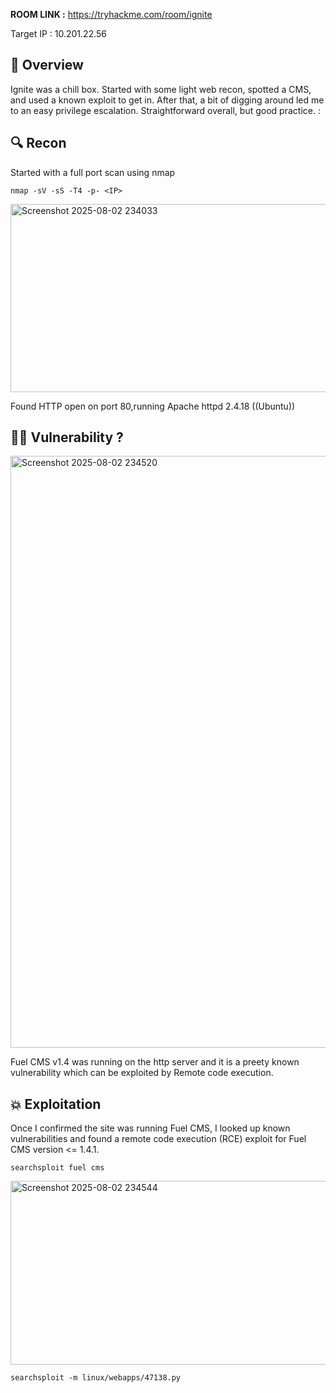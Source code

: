 **ROOM LINK :** https://tryhackme.com/room/ignite 


Target IP : 10.201.22.56

## 🧠 Overview

Ignite was a chill box. Started with some light web recon, spotted a CMS, and used a known exploit to get in. After that, a bit of digging around led me to an easy privilege escalation. Straightforward overall, but good practice. :


## 🔍 Recon

Started with a full port scan using nmap 

```
nmap -sV -sS -T4 -p- <IP>
```

<img width="1286" height="301" alt="Screenshot 2025-08-02 234033" src="https://github.com/user-attachments/assets/6904ebbd-b292-41e2-aa92-67ab56abcb3f" />

Found HTTP open on port 80,running Apache httpd 2.4.18 ((Ubuntu))


## 🕵️‍♂️ Vulnerability ?

<img width="1699" height="947" alt="Screenshot 2025-08-02 234520" src="https://github.com/user-attachments/assets/b5ae5837-32f0-484a-813e-6fcda8236c1d" />

Fuel CMS v1.4 was running on the http server and it is a preety known vulnerability which can be exploited by Remote code execution.


## 💥 Exploitation


Once I confirmed the site was running Fuel CMS, I looked up known vulnerabilities and found a remote code execution (RCE) exploit for Fuel CMS version <= 1.4.1.

```
searchsploit fuel cms
```
<img width="1870" height="294" alt="Screenshot 2025-08-02 234544" src="https://github.com/user-attachments/assets/d9a1bdf3-6966-4714-aa36-d6ff0d4c38c6" />

```
searchsploit -m linux/webapps/47138.py
``` 


